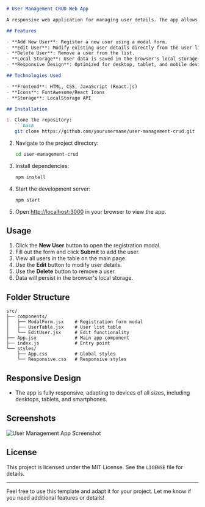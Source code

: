 ```markdown
# User Management CRUD Web App

A responsive web application for managing user details. The app allows you to create, read, update, and delete (CRUD) user information, all stored in local storage for persistence.

## Features

- **Add New User**: Register a new user using a modal form.
- **Edit User**: Modify existing user details directly from the user list.
- **Delete User**: Remove a user from the list.
- **Local Storage**: User data is saved in the browser's local storage for persistence.
- **Responsive Design**: Optimized for desktop, tablet, and mobile devices.

## Technologies Used

- **Frontend**: HTML, CSS, JavaScript (React.js)
- **Icons**: FontAwesome/React Icons
- **Storage**: LocalStorage API

## Installation

1. Clone the repository:
   ```bash
   git clone https://github.com/yourusername/user-management-crud.git
   ```
2. Navigate to the project directory:
   ```bash
   cd user-management-crud
   ```
3. Install dependencies:
   ```bash
   npm install
   ```
4. Start the development server:
   ```bash
   npm start
   ```
5. Open [http://localhost:3000](http://localhost:3000) in your browser to view the app.

## Usage

1. Click the **New User** button to open the registration modal.
2. Fill out the form and click **Submit** to add the user.
3. View all users in the table on the main page.
4. Use the **Edit** button to modify user details.
5. Use the **Delete** button to remove a user.
6. Data will persist in the browser's local storage.

## Folder Structure

```
src/
├── components/
│   ├── ModalForm.jsx    # Registration form modal
│   ├── UserTable.jsx    # User list table
│   └── EditUser.jsx     # Edit functionality
├── App.jsx              # Main app component
├── index.js             # Entry point
└── styles/
    ├── App.css          # Global styles
    └── Responsive.css   # Responsive styles
```

## Responsive Design

- The app is fully responsive, adapting to devices of all sizes, including desktops, tablets, and smartphones.

## Screenshots

![User Management App Screenshot](link-to-screenshot)

## License

This project is licensed under the MIT License. See the `LICENSE` file for details.

---

Feel free to use this template and adapt it for your project. Let me know if you need additional features or details!
